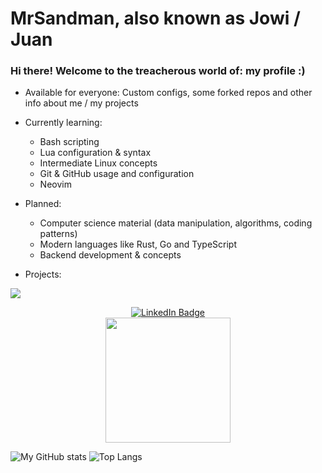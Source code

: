 
# MrSandman, also known as Jowi / Juan


### Hi there! Welcome to the treacherous world of: my profile :)

- Available for everyone: Custom configs, some forked repos and other info about me / my projects

- Currently learning: 
  * Bash scripting
  * Lua configuration & syntax
  * Intermediate Linux concepts
  * Git & GitHub usage and configuration
  * Neovim
  
- Planned:
  * Computer science material (data manipulation, algorithms, coding patterns)
  * Modern languages like Rust, Go and TypeScript
  * Backend development & concepts

- Projects:

<a align="center" href="https://github.com/rose-pine/tmux" target="blank"><img src="https://img.shields.io/badge/tmux-Ros%C3%A9%20Pine%20-%23ebbcba"></a><br>


<div id="badges" align="center">
  <a href="https://www.linkedin.com/in/juan-mananes-prieto">
    <img src="https://img.shields.io/badge/LinkedIn-blue?style=for-the-badge&logo=linkedin&logoColor=white" alt="LinkedIn Badge"/>
  </a>
</div>
<div id="header" align="center">
  <img src="https://media2.giphy.com/media/qBPfoLfWxabJACq7Dv/giphy.gif?cid=ecf05e4742btzqnriv93gmg3bicaesqtmrq87mrvroomlmvz&ep=v1_gifs_search&rid=giphy.gif&ct=g" width="200"/>
</div>

![My GitHub stats](https://github-readme-stats.vercel.app/api?username=mrs4ndman) ![Top Langs](https://github-readme-stats.vercel.app/api/top-langs/?username=mrs4ndman&hide=HTML&exclude_repo=cheatsheets,rose-pine-site,certs,base,init.lua&layout=compact&show_icons=true&theme=dracula)
